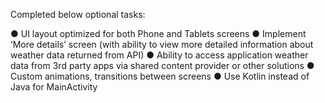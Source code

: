 Completed below optional tasks:

● UI layout optimized for both Phone and Tablets screens
● Implement ‘More details’ screen (with ability to view more detailed information
  about weather data returned from API)
● Ability to access application weather data from 3rd party apps via shared content
  provider or other solutions
● Custom animations, transitions between screens
● Use Kotlin instead of Java for MainActivity